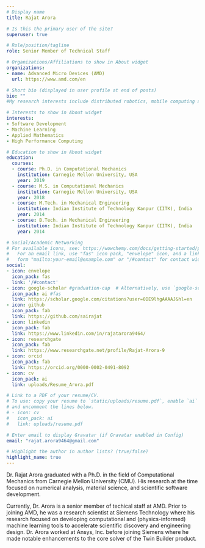 ```yaml
---
# Display name
title: Rajat Arora

# Is this the primary user of the site?
superuser: true

# Role/position/tagline
role: Senior Member of Technical Staff

# Organizations/Affiliations to show in About widget
organizations:
- name: Advanced Micro Devices (AMD)
  url: https://www.amd.com/en

# Short bio (displayed in user profile at end of posts)
bio: ""
#My research interests include distributed robotics, mobile computing and programmable matter.

# Interests to show in About widget
interests:
- Software Development
- Machine Learning
- Applied Mathematics
- High Performance Computing

# Education to show in About widget
education:
  courses:
  - course: Ph.D. in Computational Mechanics
    institution: Carnegie Mellon University, USA
    year: 2019
  - course: M.S. in Computational Mechanics
    institution: Carnegie Mellon University, USA
    year: 2018
  - course: M.Tech. in Mechanical Engineering
    institution: Indian Institute of Technology Kanpur (IITK), India
    year: 2014
  - course: B.Tech. in Mechanical Engineering
    institution: Indian Institute of Technology Kanpur (IITK), India
    year: 2014

# Social/Academic Networking
# For available icons, see: https://wowchemy.com/docs/getting-started/page-builder/#icons
#   For an email link, use "fas" icon pack, "envelope" icon, and a link in the
#   form "mailto:your-email@example.com" or "/#contact" for contact widget.
social:
- icon: envelope
  icon_pack: fas
  link: '/#contact'
- icon: google-scholar #graduation-cap  # Alternatively, use `google-scholar` icon from `ai` icon pack
  icon_pack: ai #fas
  link: https://scholar.google.com/citations?user=0DE9lhgAAAAJ&hl=en
- icon: github
  icon_pack: fab
  link: https://github.com/sairajat
- icon: linkedin
  icon_pack: fab
  link: https://www.linkedin.com/in/rajatarora9464/
- icon: researchgate
  icon_pack: fab
  link: https://www.researchgate.net/profile/Rajat-Arora-9
- icon: orcid
  icon_pack: fab
  link: https://orcid.org/0000-0002-0491-8092
- icon: cv
  icon_pack: ai
  link: uploads/Resume_Arora.pdf

# Link to a PDF of your resume/CV.
# To use: copy your resume to `static/uploads/resume.pdf`, enable `ai` icons in `params.toml`, 
# and uncomment the lines below.
# - icon: cv
#   icon_pack: ai
#   link: uploads/resume.pdf

# Enter email to display Gravatar (if Gravatar enabled in Config)
email: "rajat.arora9464@gmail.com"

# Highlight the author in author lists? (true/false)
highlight_name: true
---
```

Dr. Rajat Arora graduated with a Ph.D. in the field of Computational Mechanics from Carnegie Mellon University (CMU). His research at the time focused on numerical analysis, material science, and scientific software development. 

Currently, Dr. Arora is a senior member of techical staff at AMD. Prior to joining AMD, he was a research scientist at Siemens Technology where his research focused on developing computational and (physics-informed) machine learning tools to accelerate scientific discovery and engineering design. Dr. Arora worked at Ansys, Inc. before joining Siemens where he made notable enhancements to the core solver of the Twin Builder product.

<!-- His interests involve developming high performance computing softwares. -->

<!-- He leads the Robotic Neurobiology group, which develops self-reconfiguring robots, systems of self-organizing robots, and mobile sensor networks. -->

<!-- Lorem ipsum dolor sit amet, consectetur adipiscing elit. Sed neque elit, tristique placerat feugiat ac, facilisis vitae arcu. Proin eget egestas augue. Praesent ut sem nec arcu pellentesque aliquet. Duis dapibus diam vel metus tempus vulputate. -->

<!-- {{< icon name="download" pack="fas" >}} Download my {{< staticref "uploads/Resume_Arora.pdf" "newtab" >}}resumé{{< /staticref >}}. -->
